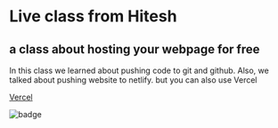 # Live class from Hitesh

## a class about hosting your webpage for free

In this class we learned about pushing code to git and github.
Also, we talked about pushing website to netlify. but you can also use
Vercel

[Vercel](https://vercel.com)

![badge](https://img.shields.io/badge/Live--class-Sunday-green)